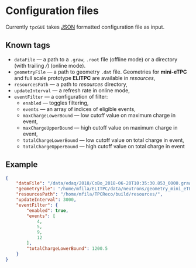 # Configuration files

Currently `tpcGUI` takes [JSON](https://en.wikipedia.org/wiki/JSON#Syntax) formatted configuration file as input.

## Known tags

- `dataFile` — a path to a `.graw`, `.root` file (offline mode) or a directory (with trailing */*) (online mode). 
- `geometryFile` — a path to geometry `.dat` file. Geometries for **mini-eTPC** and full scale prototype **ELITPC** are available in *resources*,
- `resourcesPath` — a path to *resources* directory,
- `updateInterval` — a refresh rate in online mode,
- `eventFilter` — a configuration of filter:
  - `enabled` — toggles filtering,
  - `events` — an array of indices of eligible events,
  - `maxChargeLowerBound` — low cutoff value on maximum charge in event,
  - `maxChargeUpperBound` — high cutoff value on maximum charge in event,
  - `totalChargeLowerBound` — low cutoff value on total charge in event,
  - `totalChargeUpperBound` — high cutoff value on total charge in event

## Example

``` json
{
    "dataFile": "/data/edaq/2018/CoBo_2018-06-20T10:35:30.853_0000.graw",
    "geometryFile": "/home/mfila/ELITPC/data/neutrons/geometry_mini_eTPC_2018-06-19T10:35:30.853.dat",
    "resourcesPath": "/home/mfila/TPCReco/build/resources/",
    "updateInterval": 3000,
    "eventFilter": {
        "enabled": true,
        "events": [
            4,
            5,
            9,
            12
        ],
        "totalChargeLowerBound": 1200.5
    }
}
```